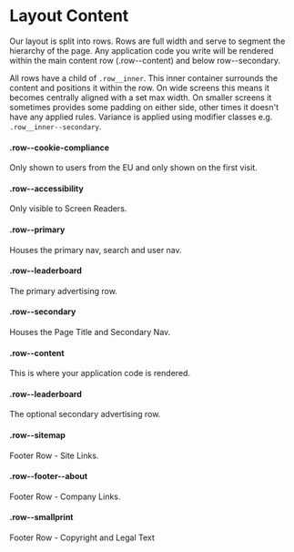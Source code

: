 # Layout Content

Our layout is split into rows. Rows are full width and serve to segment the hierarchy of the page. Any application code you write will be rendered within the main content row (.row--content) and below row--secondary.

All rows have a child of `.row__inner`. This inner container surrounds the content and positions it within the row. On wide screens this means it becomes centrally aligned with a set max width. On smaller screens it sometimes provides some padding on either side, other times it doesn't have any applied rules. Variance is applied using modifier classes e.g. `.row__inner--secondary`.

</div>
<div class="card styleguide-row clearfix context--content">
  <h4 class="copy--h2">.row--cookie-compliance</h4>
  <p>Only shown to users from the EU and only shown on the first visit.</p>
</div>

<div class="card styleguide-row clearfix context--content">
  <h4 class="copy--h2">.row--accessibility</h4>
  <p>Only visible to Screen Readers.</p>
</div>

<div class="card styleguide-row clearfix context--content">
  <h4 class="copy--h2">.row--primary</h4>
  <p>Houses the primary nav, search and user nav.</p>
</div>

<div class="card styleguide-row clearfix context--content">
  <h4 class="copy--h2">.row--leaderboard</h4>
  <p>The primary advertising row.</p>
</div>

<div class="card styleguide-row clearfix context--content">
  <h4 class="copy--h2">.row--secondary</h4>
  <p>Houses the Page Title and Secondary Nav.</p>
</div>

<div class="card styleguide-row clearfix context--content">
  <h4 class="copy--h2">.row--content</h4>
  <p>This is where your application code is rendered.</p>
</div>

<div class="card styleguide-row clearfix context--content">
  <h4 class="copy--h2">.row--leaderboard</h4>
  <p>The optional secondary advertising row.</p>
</div>

<div class="card styleguide-row clearfix context--content">
  <h4 class="copy--h2">.row--sitemap</h4>
  <p>Footer Row - Site Links.</p>
</div>

<div class="card styleguide-row clearfix context--content">
  <h4 class="copy--h2">.row--footer--about</h4>
  <p>Footer Row - Company Links.</p>
</div>

<div class="card styleguide-row clearfix context--content">
  <h4 class="copy--h2">.row--smallprint</h4>
  <p>Footer Row - Copyright and Legal Text</p>
</div>


